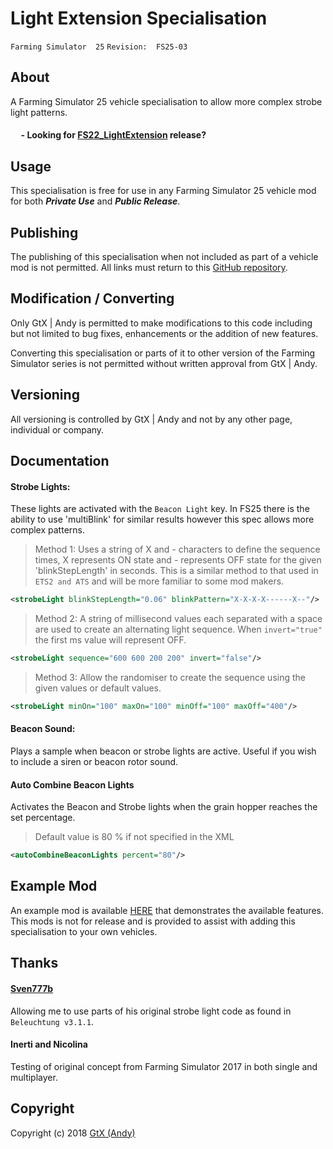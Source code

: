 # Light Extension Specialisation

 `Farming Simulator  25`   `Revision:  FS25-03`

## About
A Farming Simulator 25 vehicle specialisation to allow more complex strobe light patterns.

#### &nbsp;&nbsp;&nbsp;&nbsp; - Looking for [FS22_LightExtension](https://github.com/GtX-Andy/lightExtension) release?

## Usage
This specialisation is free for use in any Farming Simulator 25 vehicle mod for both ***Private Use*** and ***Public Release***.

## Publishing
The publishing of this specialisation when not included as part of a vehicle mod is not permitted. All links must return to this [GitHub repository](https://github.com/GtX-Andy/FS25_LightExtension).

## Modification / Converting
Only GtX | Andy is permitted to make modifications to this code including but not limited to bug fixes, enhancements or the addition of new features.

Converting this specialisation or parts of it to other version of the Farming Simulator series is not permitted without written approval from GtX | Andy.

## Versioning
All versioning is controlled by GtX | Andy and not by any other page, individual or company.

## Documentation

#### Strobe Lights:
These lights are activated with the `Beacon Light` key. In FS25 there is the ability to use 'multiBlink' for similar results however this spec allows more complex patterns.

> Method 1: Uses a string of X and - characters to define the sequence times, X represents ON state and - represents OFF state for the given 'blinkStepLength' in seconds. This is a similar method to that used in `ETS2 and ATS` and will be more familiar to some mod makers.

```xml
<strobeLight blinkStepLength="0.06" blinkPattern="X-X-X-X------X--"/>
```

> Method 2: A string of millisecond values each separated with a space are used to create an alternating light sequence. When `invert="true"` the first ms value will represent OFF.

```xml
<strobeLight sequence="600 600 200 200" invert="false"/>
```

> Method 3: Allow the randomiser to create the sequence using the given values or default values.

```xml
<strobeLight minOn="100" maxOn="100" minOff="100" maxOff="400"/>
```

#### Beacon Sound:
Plays a sample when beacon or strobe lights are active. Useful if you wish to include a siren or beacon rotor sound.

#### Auto Combine Beacon Lights
Activates the Beacon and  Strobe lights when the grain hopper reaches the set percentage.

> Default value is 80 % if not specified in the XML

```xml
<autoCombineBeaconLights percent="80"/>
```

## Example Mod
An example mod is available [HERE](https://github.com/GtX-Andy/FS25_LightExtension/releases) that demonstrates the available features. This mods is not for release and is provided to assist with adding this specialisation to your own vehicles.

## Thanks
#### [Sven777b](http://ls-landtechnik.com)
Allowing me to use parts of his original strobe light code as found in `Beleuchtung v3.1.1`.

#### Inerti and Nicolina
Testing of original concept from Farming Simulator 2017 in both single and multiplayer.

## Copyright
Copyright (c) 2018 [GtX (Andy)](https://github.com/GtX-Andy)
